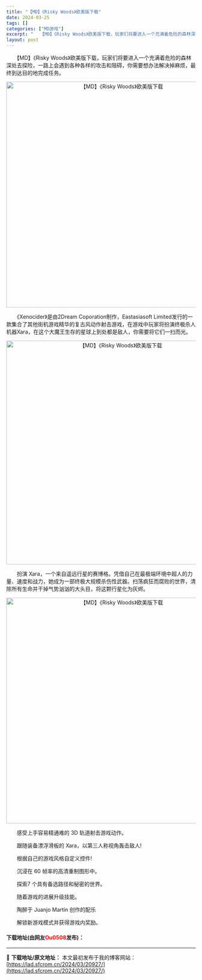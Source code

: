 ```yaml
---
title: "【MD】《Risky Woods》欧美版下载"
date: 2024-03-25
tags: []
categories: ["MD游戏"]
excerpt: "　　【MD】《Risky Woods》欧美版下载，玩家们将要进入一个充满着危险的森林深处去探险，一路上会遇到各种各样的攻击和阻碍，你需要想办法解决掉麻烦，最终到达目的地完成任务。 　　《Xenocider》是由2Dream Coporation制作，Eastasiasoft Limited发行的一款&hellip;"
layout: post
---
```


 <p>　　【MD】《Risky Woods》欧美版下载，玩家们将要进入一个充满着危险的森林深处去探险，一路上会遇到各种各样的攻击和阻碍，你需要想办法解决掉麻烦，最终到达目的地完成任务。</p> <p align="center"><img align="" border="0" src="https://lad.sfcrom.cn/wp-content/uploads/2024/03/20240325_6601113eb0b5d.png" width="599" alt="【MD】《Risky Woods》欧美版下载" /></p> <p>　　《Xenocider》是由2Dream Coporation制作，Eastasiasoft Limited发行的一款集合了其他街机游戏精华的复古风动作射击游戏，在游戏中玩家将扮演终极杀人机器Xara，在这个大魔王生存的星球上到处都是敌人，你需要将它们一扫而光。</p> <p align="center"><img align="" border="0" src="https://lad.sfcrom.cn/wp-content/uploads/2024/03/20240325_6601113faa079.png" width="594" alt="【MD】《Risky Woods》欧美版下载" /></p> <p>　　扮演 Xara，一个来自遥远行星的赛博格。凭借自己在最极端环境中超人的力量、速度和战力，她成为一部终极大规模杀伤性武器。扫荡疯狂而腐败的世界，清除所有生命并干掉气势汹汹的大头目，将这颗行星化为灰烬。</p> <p align="center"><img align="" border="0" src="https://lad.sfcrom.cn/wp-content/uploads/2024/03/20240325_66011140b86c4.png" width="599" alt="【MD】《Risky Woods》欧美版下载" /></p> <p>　　感受上手容易精通难的 3D 轨道射击游戏动作。</p> <p>　　跟随装备漂浮滑板的 Xara，以第三人称视角轰击敌人!</p> <p>　　根据自己的游戏风格自定义控件!</p> <p>　　沉浸在 60 帧率的高清重制图形中。</p> <p>　　探索7 个具有备选路径和秘密的世界。</p> <p>　　随着游戏的进展升级技能。</p> <p>　　陶醉于 Juanjo Martin 创作的配乐</p> <p>　　解锁新游戏模式并获得游戏内奖励。</p> <p><h4>下载地址(由网友<font color="red">Ou0508</font>发布)：</h4></p> 

---
📖 **下载地址/原文地址：** 本文最初发布于我的博客网站：[https://lad.sfcrom.cn/2024/03/20927/](https://lad.sfcrom.cn/2024/03/20927/)
